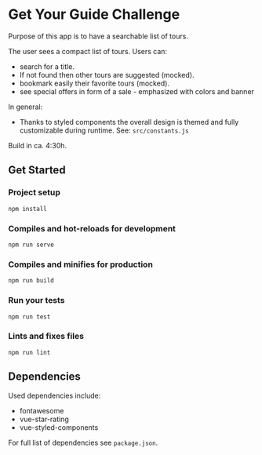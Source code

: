 # Get Your Guide Challenge 
Purpose of this app is to have a searchable list of tours. 

The user sees a compact list of tours.
Users can:
- search for a title. 
- If not found then other tours are suggested (mocked).
- bookmark easily their favorite tours (mocked).
- see special offers in form of a sale - emphasized with colors and banner

In general:
 - Thanks to styled components the overall design is themed and fully customizable during runtime. See: ```src/constants.js```

 Build in ca. 4:30h.

## Get Started
### Project setup
```
npm install
```

### Compiles and hot-reloads for development
```
npm run serve
```

### Compiles and minifies for production
```
npm run build
```

### Run your tests
```
npm run test
```

### Lints and fixes files
```
npm run lint
```

## Dependencies

Used dependencies include:
- fontawesome
- vue-star-rating
- vue-styled-components

For full list of dependencies see ```package.json```.

